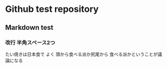 # Github test repository
## Markdown test

### 改行 半角スペース2つ
たい焼きは日本食で  よく  頭から食べる派か尻尾から  食べる派かということが議論になる
